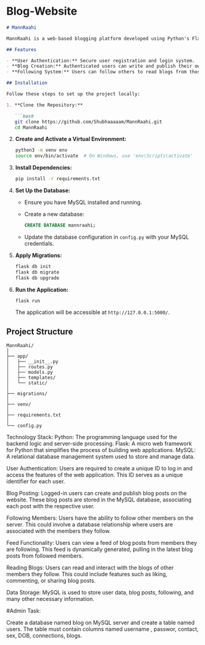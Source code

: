 # Blog-Website

```markdown
# MannRaahi

MannRaahi is a web-based blogging platform developed using Python's Flask framework and MySQL. It allows users to create, publish, and read blog posts, fostering a community of writers and readers.

## Features

- **User Authentication:** Secure user registration and login system.
- **Blog Creation:** Authenticated users can write and publish their own blog posts.
- **Following System:** Users can follow others to read blogs from those they follow.

## Installation

Follow these steps to set up the project locally:

1. **Clone the Repository:**

   ```bash
   git clone https://github.com/Shubhaaaaam/MannRaahi.git
   cd MannRaahi
   ```

2. **Create and Activate a Virtual Environment:**

   ```bash
   python3 -m venv env
   source env/bin/activate  # On Windows, use 'env\Scripts\activate'
   ```

3. **Install Dependencies:**

   ```bash
   pip install -r requirements.txt
   ```

4. **Set Up the Database:**

   - Ensure you have MySQL installed and running.
   - Create a new database:

     ```sql
     CREATE DATABASE mannraahi;
     ```

   - Update the database configuration in `config.py` with your MySQL credentials.

5. **Apply Migrations:**

   ```bash
   flask db init
   flask db migrate
   flask db upgrade
   ```

6. **Run the Application:**

   ```bash
   flask run
   ```

   The application will be accessible at `http://127.0.0.1:5000/`.

## Project Structure

```
MannRaahi/
│
├── app/
│   ├── __init__.py
│   ├── routes.py
│   ├── models.py
│   ├── templates/
│   └── static/
│
├── migrations/
│
├── venv/
│
├── requirements.txt
│
└── config.py
```

Technology Stack:
Python: The programming language used for the backend logic and server-side processing.
Flask: A micro web framework for Python that simplifies the process of building web applications.
MySQL: A relational database management system used to store and manage data.

User Authentication:
Users are required to create a unique ID to log in and access the features of the web application.
This ID serves as a unique identifier for each user.

Blog Posting:
Logged-in users can create and publish blog posts on the website.
These blog posts are stored in the MySQL database, associating each post with the respective user.

Following Members:
Users have the ability to follow other members on the server.
This could involve a database relationship where users are associated with the members they follow.

Feed Functionality:
Users can view a feed of blog posts from members they are following.
This feed is dynamically generated, pulling in the latest blog posts from followed members.

Reading Blogs:
Users can read and interact with the blogs of other members they follow.
This could include features such as liking, commenting, or sharing blog posts.

Data Storage:
MySQL is used to store user data, blog posts, following, and many other necessary information.

#Admin Task:

Create a database named blog on MySQL server and create a table named users.
The table must contain columns named username , passwor, contact, sex, DOB, connections, blogs.
